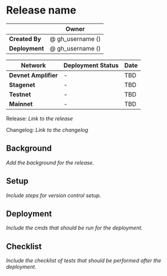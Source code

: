 # Release name

|  | **Owner** |
|-----------|------------|
| **Created By** | @ gh_username (<email>) |
| **Deployment** | @ gh_username (<email>) |

| **Network** | **Deployment Status** | **Date** |
|-------------|----------------------|----------|
| **Devnet Amplifier** | - | TBD |
| **Stagenet** | - | TBD |
| **Testnet** | - | TBD |
| **Mainnet** | - | TBD |

Release: _Link to the release_

Changelog: _Link to the changelog_

## Background

_Add the background for the release._

## Setup

_Include steps for version control setup._

## Deployment

_Include the cmds that should be run for the deployment._

## Checklist

_Include the checklist of tests that should be performed after the deployment._

